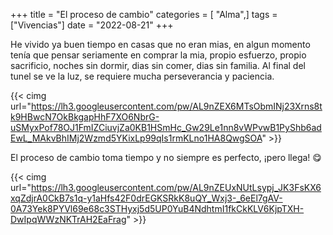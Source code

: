 +++
title = "El proceso de cambio"
categories = [ "Alma",]
tags = ["Vivencias"]
date = "2022-08-21"
+++

He vivido ya buen tiempo en casas que no eran mias, en algun momento tenía que pensar seriamente en comprar la mia, propio esfuerzo, propio sacrificio, noches sin dormir, dias sin comer, dias sin familia. Al final del tunel se ve la luz, se requiere mucha perseverancia y paciencia.

{{< cimg url="https://lh3.googleusercontent.com/pw/AL9nZEX6MTsObmINj23Xrns8tk9HBwcN7OkBkgapHhF7XO6NbrG-uSMyxPof78OJ1FmIZCiuvjZa0KB1HSmHc_Gw29Le1nn8vWPvwB1PyShb6adEwL_MAkvBhIMj2Wzmd5YKixLp99qIs1rmKLno1HA8QwgSOA" >}}

El proceso de cambio toma tiempo y no siempre es perfecto, ¡pero llega! :yum:

{{< cimg url="https://lh3.googleusercontent.com/pw/AL9nZEUxNUtLsypj_JK3FsKX6xqZdjrA0CkB7s1q-y1aHfs42F0drEGKSRkK8uQY_Wxj3-_6eEl7gAV-0A73Yek8PYVl69e68c3STHyxj5d5UP0YuB4NdhtmI1fkCkKLV6KjpTXH-DwIpqWWzNKTrAH2EaFrag" >}}

